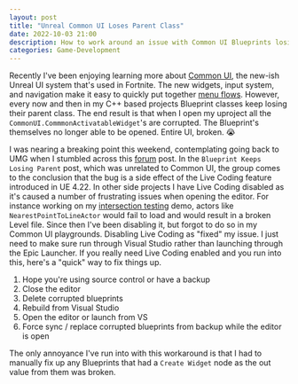 ```yaml
---
layout: post
title: "Unreal Common UI Loses Parent Class"
date: 2022-10-03 21:00
description: How to work around an issue with Common UI Blueprints losing their parent class in a C++ based project
categories: Game-Development
---
```


Recently I've been enjoying learning more about [Common UI](https://docs.unrealengine.com/5.0/en-US/common-ui-plugin-for-advanced-user-interfaces-in-unreal-engine/), the new-ish Unreal UI system that's used in Fortnite. The new widgets, input system, and navigation make it easy to quickly put together [menu flows](https://dev.epicgames.com/community/learning/tutorials/BKJ7/unreal-engine-common-ui-tutorial-create-cross-platform-ui-easily-with-this-new-ue5-system). However, every now and then in my C++ based projects Blueprint classes keep losing their parent class. The end result is that when I open my uproject all the `CommonUI.CommmonActivatableWidget`'s are corrupted. The Blueprint's themselves no longer able to be opened. Entire UI, broken. 😭

I was nearing a breaking point this weekend, contemplating going back to UMG when I stumbled across this [forum](https://forums.unrealengine.com/t/blueprint-keeps-losing-parent/538652) post. In the `Blueprint Keeps Losing Parent` post, which was unrelated to Common UI, the group comes to the conclusion that the bug is a side effect of the Live Coding feature introduced in UE 4.22. In other side projects I have Live Coding disabled as it's caused a number of frustrating issues when opening the editor. For instance working on my [intersection testing](https://github.com/coderchrismills/UnrealPlayground) demo, actors like `NearestPointToLineActor` would fail to load and would result in a broken Level file. Since then I've been disabling it, but forgot to do so in my Common UI playgrounds. Disabling Live Coding as "fixed" my issue. I just need to make sure run through Visual Studio rather than launching through the Epic Launcher. If you really need Live Coding enabled and you run into this, here's a "quick" way to fix things up. 

1. Hope you're using source control or have a backup
2. Close the editor
3. Delete corrupted blueprints
4. Rebuild from Visual Studio
5. Open the editor or launch from VS
6. Force sync / replace corrupted blueprints from backup while the editor is open

The only annoyance I've run into with this workaround is that I had to manually fix up any Blueprints that had a `Create Widget` node as the out value from them was broken. 